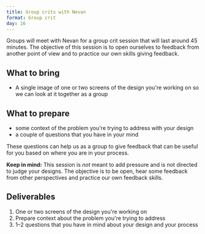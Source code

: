 ```yaml
---
title: Group crits with Nevan
format: Group crit
day: 16
---
```


Groups will meet with Nevan for a group crit session that will last around 45 minutes. The objective of this session is to open ourselves to feedback from another point of view and to practice our own skills giving feedback.


What to bring
-------------

- A single image of one or two screens of the design you're working on so we can look at it together as a group

What to prepare
---------------

- some context of the problem you're trying to address with your design
- a couple of questions that you have in your mind

These questions can help us as a group to give feedback that can be useful for you based on where you are in your process.

**Keep in mind:** This session is *not* meant to add pressure and is not directed to judge your designs. The objective is to be open, hear some feedback from other perspectives and practice our own feedback skills.


Deliverables
------------

1. One or two screens of the design you're working on
2. Prepare context about the problem you're trying to address
3. 1–2 questions that you have in mind about your design and your process
